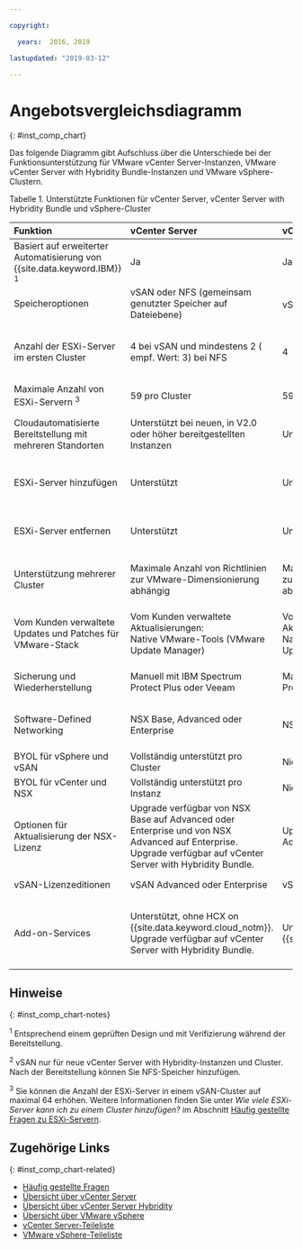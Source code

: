 ```yaml
---

copyright:

  years:  2016, 2019

lastupdated: "2019-03-12"

---
```


# Angebotsvergleichsdiagramm
{: #inst_comp_chart}

Das folgende Diagramm gibt Aufschluss über die Unterschiede bei der Funktionsunterstützung für VMware vCenter Server-Instanzen, VMware vCenter Server with Hybridity Bundle-Instanzen und VMware vSphere-Clustern. 

Tabelle 1. Unterstützte Funktionen für vCenter Server, vCenter Server with Hybridity Bundle und vSphere-Cluster

| Funktion | vCenter Server | vCenter Server with Hybridity | VMware vSphere |
|:--- |:--- |:--- |:--- |
| Basiert auf erweiterter Automatisierung von {{site.data.keyword.IBM}} <sup>1</sup> | Ja | Ja | Nein. Muss selbst erstellt und konfiguriert werden. |
| Speicheroptionen | vSAN oder NFS (gemeinsam genutzter Speicher auf Dateiebene) | vSAN oder NFS <sup>2</sup> | vSAN oder NFS |
| Anzahl der ESXi-Server im ersten Cluster | 4 bei vSAN und mindestens 2 ( empf. Wert: 3) bei NFS | 4 | 1 zur Skalierung eines vorhandenen Clusters, 4 für neue vSAN-Cluster und mindestens 3 für neue Cluster mit NFS |
| Maximale Anzahl von ESXi-Servern <sup>3</sup> | 59 pro Cluster | 59 pro Cluster | 60 pro Cluster |
| Cloudautomatisierte Bereitstellung mit mehreren Standorten |Unterstützt bei neuen, in V2.0 oder höher bereitgestellten Instanzen | Unterstützt | Unterstützt; automatisierte Konfiguration nicht enthalten |
| ESXi-Server hinzufügen | Unterstützt | Unterstützt | Unterstützt; automatisierte Konfiguration nicht enthalten |
| ESXi-Server entfernen | Unterstützt | Unterstützt | Unterstützt; automatisierte Konfiguration nicht enthalten |
| Unterstützung mehrerer Cluster | Maximale Anzahl von Richtlinien zur VMware-Dimensionierung abhängig | Maximale Anzahl von Richtlinien zur VMware-Dimensionierung abhängig | Unterstützt; automatisierte Konfiguration nicht enthalten |
| Vom Kunden verwaltete Updates und Patches für VMware-Stack | Vom Kunden verwaltete Aktualisierungen:<br/>Native VMware-Tools (VMware Update Manager) | Vom Kunden verwaltete Aktualisierungen:<br/>Native VMware-Tools (VMware Update Manager) | Vom Kunden verwaltete Aktualisierungen:<br/>Native VMware-Tools (VMware Update Manager) |
| Sicherung und Wiederherstellung | Manuell mit IBM Spectrum Protect Plus oder Veeam | Manuell mit IBM Spectrum Protect Plus oder Veeam | Sicherungs- und Wiederherstellungslösung nicht enthalten |
| Software-Defined Networking | NSX Base, Advanced oder Enterprise | NSX Advanced oder Enterprise | NSX Standard, Base oder Enterprise; automatisierte Konfiguration nicht enthalten |
| BYOL für vSphere und vSAN | Vollständig unterstützt pro Cluster | Nicht unterstützt | Unterstützt |
| BYOL für vCenter und NSX | Vollständig unterstützt pro Instanz | Nicht unterstützt | Unterstützt |
| Optionen für Aktualisierung der NSX-Lizenz | Upgrade verfügbar von NSX Base auf Advanced oder Enterprise und von NSX Advanced auf Enterprise. Upgrade verfügbar auf vCenter Server with Hybridity Bundle. | Upgrade verfügbar von NSX Advanced auf Enterprise  | Keine |
| vSAN-Lizenzeditionen | vSAN Advanced oder Enterprise | vSAN Advanced oder Enterprise | vSAN Advanced oder Enterprise  |
| Add-on-Services | Unterstützt, ohne HCX on {{site.data.keyword.cloud_notm}}. Upgrade verfügbar auf vCenter Server with Hybridity Bundle. | Unterstützt, mit HCX on {{site.data.keyword.cloud_notm}}. | Von der Automatisierung dieser Lösung nicht unterstützt, jedoch können Sie eigene Software installieren und verwenden. |

## Hinweise
{: #inst_comp_chart-notes}

<sup>1</sup> Entsprechend einem geprüften Design und mit Verifizierung während der Bereitstellung.

<sup>2</sup> vSAN nur für neue vCenter Server with Hybridity-Instanzen und Cluster. Nach der Bereitstellung können Sie NFS-Speicher hinzufügen. 

<sup>3</sup> Sie können die Anzahl der ESXi-Server in einem vSAN-Cluster auf maximal 64 erhöhen. Weitere Informationen finden Sie unter _Wie viele ESXi-Server kann ich zu einem Cluster hinzufügen?_ im Abschnitt [Häufig gestellte Fragen zu ESXi-Servern](/docs/services/vmwaresolutions/vmonic?topic=vmware-solutions-faq_esxi).

## Zugehörige Links
{: #inst_comp_chart-related}

* [Häufig gestellte Fragen](/docs/services/vmwaresolutions/vmonic?topic=vmware-solutions-faq)
* [Übersicht über vCenter Server](/docs/services/vmwaresolutions/vcenter?topic=vmware-solutions-vc_vcenterserveroverview)
* [Übersicht über vCenter Server Hybridity](/docs/services/vmwaresolutions/vcenter?topic=vmware-solutions-vc_hybrid_overview)
* [Übersicht über VMware vSphere](/docs/services/vmwaresolutions/vsphere?topic=vmware-solutions-vs_vsphereclusteroverview)
* [vCenter Server-Teileliste](/docs/services/vmwaresolutions/vcenter?topic=vmware-solutions-vc_bom)
* [VMware vSphere-Teileliste](/docs/services/vmwaresolutions/vsphere?topic=vmware-solutions-vs_bom)
